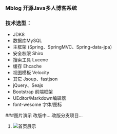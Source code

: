 ﻿### Mblog 开源Java多人博客系统

### 技术选型：

* JDK8
* 数据库MySQL
* 主框架 (Spring、SpringMVC、Spring-data-jpa）
* 安全权限 Shiro
* 搜索工具 Lucene
* 缓存 Ehcache
* 视图模板 Velocity
* 其它 Jsoup、fastjson
* jQuery、Seajs
* Bootstrap 前端框架
* UEditor/Markdown编辑器
* font-wesome 字体/图标

###图片演示 改版中....改版分支项目...

1. ![首页展示](https://gitee.com/uploads/images/2017/1107/163201_bb55f1cd_330414.jpeg "2017-11-07_161720.jpg")

